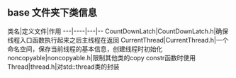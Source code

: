 <!--
 * @Autor: taobo
 * @Date: 2020-05-28 23:19:35
 * @LastEditTime: 2020-05-28 23:25:30
 * @Description: 简述类
--> 
## base 文件夹下类信息
类名|定义文件|作用
---|----|---|--
CountDownLatch|CountDownLatch.h|确保线程入口函数执行起来之后主线程在返回
CurrentThread|CurrentThread.h|一个命名空间，保存当前线程的基本信息，创建线程时初始化
noncopyable|noncopyable.h|限制其他类的copy constr函数时使用
Thread|thread.h|对std::thread类的封装